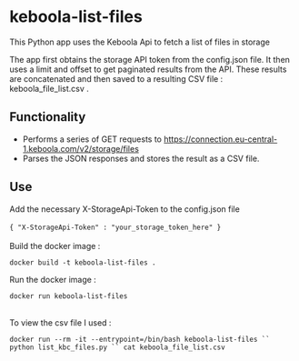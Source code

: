 # keboola-list-files
This Python app uses the Keboola Api to fetch a list of files in storage

The app first obtains the storage API token from the config.json file. It then uses a limit and offset to get paginated results from the API. These results are concatenated and then saved to a resulting CSV file : keboola_file_list.csv .

## Functionality 
- Performs a series of GET requests to https://connection.eu-central-1.keboola.com/v2/storage/files 
- Parses the JSON responses and stores the result as a CSV file.


## Use

Add the necessary X-StorageApi-Token to the config.json file<br/><br/>
`
{
  "X-StorageApi-Token" : "your_storage_token_here"
}
`<br/><br/>
Build the docker image : <br/>

`
docker build -t keboola-list-files .
`<br/>

Run the docker image : <br/>

`
docker run keboola-list-files 
`<br/><br/>

To view the csv file I used :<br/>

`
docker run --rm -it --entrypoint=/bin/bash keboola-list-files
``
python list_kbc_files.py
``
cat keboola_file_list.csv
`
<br/>
